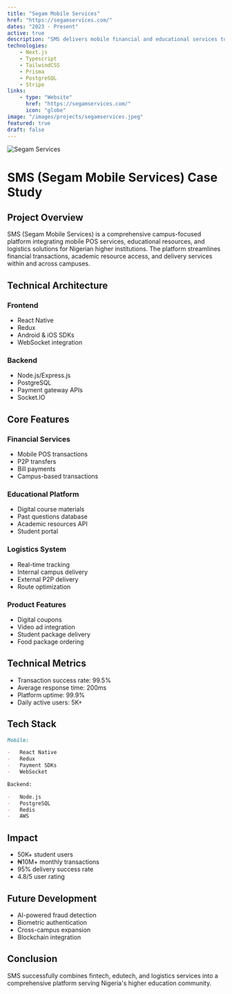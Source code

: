 ```yaml
---
title: "Segam Mobile Services"
href: "https://segamservices.com/"
dates: "2023 - Present"
active: true
description: "SMS delivers mobile financial and educational services to Nigerian students, combining POS transactions, academic resources, and delivery services in one platform. Key features include campus-based payments, educational materials access, and both internal and external dispatch services."
technologies:
    - Next.js
    - Typescript
    - TailwindCSS
    - Prisma
    - PostgreSQL
    - Stripe
links:
    - type: "Website"
      href: "https://segamservices.com/"
      icon: "globe"
image: "/images/projects/segamservices.jpeg"
featured: true
draft: false
---
```


![Segam Services](/images/projects/segamservices.jpeg)

# SMS (Segam Mobile Services) Case Study

## Project Overview

SMS (Segam Mobile Services) is a comprehensive campus-focused platform integrating mobile POS services, educational resources, and logistics solutions for Nigerian higher institutions. The platform streamlines financial transactions, academic resource access, and delivery services within and across campuses.

## Technical Architecture

### Frontend

-   React Native
-   Redux
-   Android & iOS SDKs
-   WebSocket integration

### Backend

-   Node.js/Express.js
-   PostgreSQL
-   Payment gateway APIs
-   Socket.IO

## Core Features

### Financial Services

-   Mobile POS transactions
-   P2P transfers
-   Bill payments
-   Campus-based transactions

### Educational Platform

-   Digital course materials
-   Past questions database
-   Academic resources API
-   Student portal

### Logistics System

-   Real-time tracking
-   Internal campus delivery
-   External P2P delivery
-   Route optimization

### Product Features

-   Digital coupons
-   Video ad integration
-   Student package delivery
-   Food package ordering

## Technical Metrics

-   Transaction success rate: 99.5%
-   Average response time: 200ms
-   Platform uptime: 99.9%
-   Daily active users: 5K+

## Tech Stack

```markdown
Mobile:

-   React Native
-   Redux
-   Payment SDKs
-   WebSocket

Backend:

-   Node.js
-   PostgreSQL
-   Redis
-   AWS
```

## Impact

-   50K+ student users
-   ₦10M+ monthly transactions
-   95% delivery success rate
-   4.8/5 user rating

## Future Development

-   AI-powered fraud detection
-   Biometric authentication
-   Cross-campus expansion
-   Blockchain integration

## Conclusion

SMS successfully combines fintech, edutech, and logistics services into a comprehensive platform serving Nigeria's higher education community.
